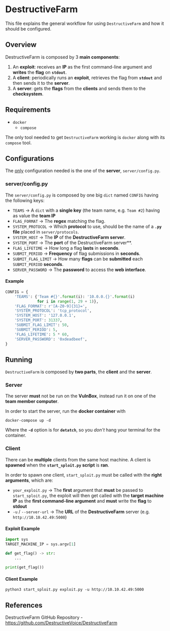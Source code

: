# DestructiveFarm
This file explains the general workflow for using `DestructiveFarm` and how it should be configured.

## Overview
DestructiveFarm is composed by 3 **main components**:
1. An **exploit**: receives an **IP** as the first command-line argument and **writes** the **flag** on **`stdout`**.
2. A **client**: periodically runs an **exploit**, retrieves the flag from **`stdout`** and then sends it to the **server**.
3. A **server**: gets the **flags** from the **clients** and sends them to the **checksystem**.

## Requirements
- `docker`
    - `compose`
    
The only tool needed to get `DestructiveFarm` working is `docker` along with its `compose` tool.

## Configurations
The <ins>only</ins> configuration needed is the one of the **server**, `server/config.py`.

### server/config.py
The `server/config.py` is composed by one big `dict` named `CONFIG` having the following keys:
- `TEAMS` -> A `dict` with a **single key** (the team name, e.g. `Team #2`) having as value the **team IP**
- `FLAG_FORMAT` -> The **regex** matching the flag.
- `SYSTEM_PROTOCOL` -> Which **protocol** to use, should be the name of a **`.py` file** placed in `server/protocols`.
- `SYSTEM_HOST` -> The **IP** of the **DestructiveFarm server**.
- `SYSTEM_PORT` -> The **port** of the DestructiveFarm server**.
- `FLAG_LIFETIME` -> How long a flag **lasts** in **seconds**.
- `SUBMIT_PERIOD` -> **Frequency** of flag submissions in **seconds**.
- `SUBMIT_FLAG_LIMIT` -> How many **flags** can be **submitted** each `SUBMIT_PERIOD` **seconds**.
- `SERVER_PASSWORD` -> The **password** to access the **web interface**.

#### Example
```python
CONFIG = {
    'TEAMS': {'Team #{}'.format(i): '10.0.0.{}'.format(i)
              for i in range(1, 29 + 1)},
    'FLAG_FORMAT': r'[A-Z0-9]{31}=',
    'SYSTEM_PROTOCOL': 'tcp_protocol',
    'SYSTEM_HOST': '127.0.0.1',
    'SYSTEM_PORT': 31337,
    'SUBMIT_FLAG_LIMIT': 50,
    'SUBMIT_PERIOD': 5,
    'FLAG_LIFETIME': 5 * 60,
    'SERVER_PASSWORD': '0xdeadbeef',
}
```

## Running
`DestructiveFarm` is composed by **two parts**, the **client** and the **server**.

### Server
The server **must** not be run on the **VulnBox**, instead run it on one of the **team member computer**.

In order to start the server, run the **docker container** with
```
docker-compose up -d
```
Where the **`-d`** option is for **`detatch`**, so you *don't* hang your terminal for the container.

### Client
There can be **multiple** clients from the same host machine.
A client is **spawned** when the **`start_sploit.py` script** is **ran**.

In order to spawn one client, `start_sploit.py` must be called with the **right arguments**, which are:
- `your_exploit.py` -> The **first** argument that **must** be passed to `start_sploit.py`, the exploit will then get called with the **target machine IP** as the **first command-line argument** and **must** write the **flag** to **stdout**
- `-u` / `--server-url` -> The **URL** of the **DestructiveFarm** server (e.g. `http://10.10.42.49:5000`)

#### Exploit Example
```python
import sys
TARGET_MACHINE_IP = sys.argv[1]

def get_flag() -> str:
    ...
    
print(get_flag())
```

#### Client Example
```
python3 start_sploit.py exploit.py -u http://10.10.42.49:5000
```


## References
DestructiveFarm GitHub Repository - https://github.com/DestructiveVoice/DestructiveFarm
